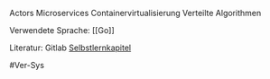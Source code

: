 Actors
Microservices
Containervirtualisierung
Verteilte Algorithmen 

Verwendete Sprache: [[Go]]


Literatur:
Gitlab [Selbstlernkapitel](https://gitlab.lrz.de/vss/semester/ob-24ws/ob-24ws/-/tree/main/Slides?ref_type=heads)

#Ver-Sys 


